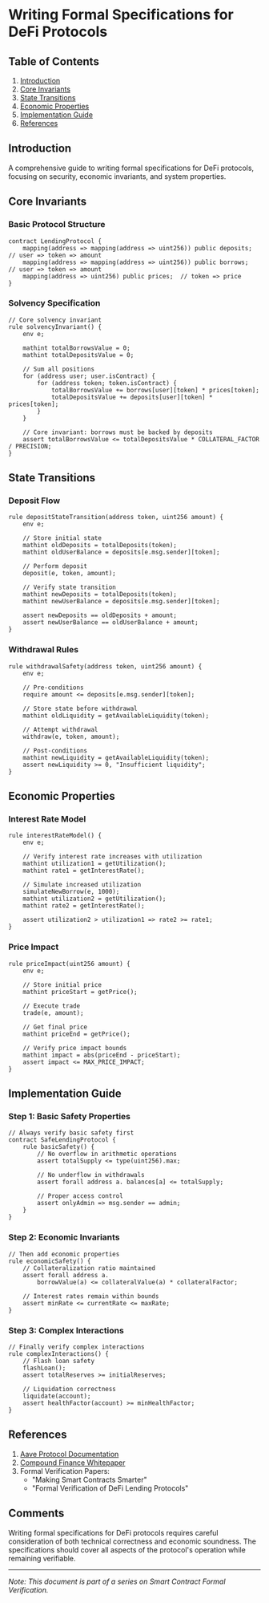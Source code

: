 # Writing Formal Specifications for DeFi Protocols

## Table of Contents
1. [Introduction](#introduction)
2. [Core Invariants](#core-invariants)
3. [State Transitions](#state-transitions)
4. [Economic Properties](#economic-properties)
5. [Implementation Guide](#implementation)
6. [References](#references)

## Introduction <a name="introduction"></a>
A comprehensive guide to writing formal specifications for DeFi protocols, focusing on security, economic invariants, and system properties.

## Core Invariants <a name="core-invariants"></a>

### Basic Protocol Structure
```solidity
contract LendingProtocol {
    mapping(address => mapping(address => uint256)) public deposits; // user => token => amount
    mapping(address => mapping(address => uint256)) public borrows;  // user => token => amount
    mapping(address => uint256) public prices;  // token => price
}
```

### Solvency Specification
```solidity
// Core solvency invariant
rule solvencyInvariant() {
    env e;
    
    mathint totalBorrowsValue = 0;
    mathint totalDepositsValue = 0;
    
    // Sum all positions
    for (address user; user.isContract) {
        for (address token; token.isContract) {
            totalBorrowsValue += borrows[user][token] * prices[token];
            totalDepositsValue += deposits[user][token] * prices[token];
        }
    }
    
    // Core invariant: borrows must be backed by deposits
    assert totalBorrowsValue <= totalDepositsValue * COLLATERAL_FACTOR / PRECISION;
}
```

## State Transitions <a name="state-transitions"></a>

### Deposit Flow
```solidity
rule depositStateTransition(address token, uint256 amount) {
    env e;
    
    // Store initial state
    mathint oldDeposits = totalDeposits(token);
    mathint oldUserBalance = deposits[e.msg.sender][token];
    
    // Perform deposit
    deposit(e, token, amount);
    
    // Verify state transition
    mathint newDeposits = totalDeposits(token);
    mathint newUserBalance = deposits[e.msg.sender][token];
    
    assert newDeposits == oldDeposits + amount;
    assert newUserBalance == oldUserBalance + amount;
}
```

### Withdrawal Rules
```solidity
rule withdrawalSafety(address token, uint256 amount) {
    env e;
    
    // Pre-conditions
    require amount <= deposits[e.msg.sender][token];
    
    // Store state before withdrawal
    mathint oldLiquidity = getAvailableLiquidity(token);
    
    // Attempt withdrawal
    withdraw(e, token, amount);
    
    // Post-conditions
    mathint newLiquidity = getAvailableLiquidity(token);
    assert newLiquidity >= 0, "Insufficient liquidity";
}
```

## Economic Properties <a name="economic-properties"></a>

### Interest Rate Model
```solidity
rule interestRateModel() {
    env e;
    
    // Verify interest rate increases with utilization
    mathint utilization1 = getUtilization();
    mathint rate1 = getInterestRate();
    
    // Simulate increased utilization
    simulateNewBorrow(e, 1000);
    mathint utilization2 = getUtilization();
    mathint rate2 = getInterestRate();
    
    assert utilization2 > utilization1 => rate2 >= rate1;
}
```

### Price Impact
```solidity
rule priceImpact(uint256 amount) {
    env e;
    
    // Store initial price
    mathint priceStart = getPrice();
    
    // Execute trade
    trade(e, amount);
    
    // Get final price
    mathint priceEnd = getPrice();
    
    // Verify price impact bounds
    mathint impact = abs(priceEnd - priceStart);
    assert impact <= MAX_PRICE_IMPACT;
}
```

## Implementation Guide <a name="implementation"></a>

### Step 1: Basic Safety Properties
```solidity
// Always verify basic safety first
contract SafeLendingProtocol {
    rule basicSafety() {
        // No overflow in arithmetic operations
        assert totalSupply <= type(uint256).max;
        
        // No underflow in withdrawals
        assert forall address a. balances[a] <= totalSupply;
        
        // Proper access control
        assert onlyAdmin => msg.sender == admin;
    }
}
```

### Step 2: Economic Invariants
```solidity
// Then add economic properties
rule economicSafety() {
    // Collateralization ratio maintained
    assert forall address a. 
        borrowValue(a) <= collateralValue(a) * collateralFactor;
    
    // Interest rates remain within bounds
    assert minRate <= currentRate <= maxRate;
}
```

### Step 3: Complex Interactions
```solidity
// Finally verify complex interactions
rule complexInteractions() {
    // Flash loan safety
    flashLoan();
    assert totalReserves >= initialReserves;
    
    // Liquidation correctness
    liquidate(account);
    assert healthFactor(account) >= minHealthFactor;
}
```

## References <a name="references"></a>

1. [Aave Protocol Documentation](https://docs.aave.com/)
2. [Compound Finance Whitepaper](https://compound.finance/documents/Compound.Whitepaper.pdf)
3. Formal Verification Papers:
   - "Making Smart Contracts Smarter"
   - "Formal Verification of DeFi Lending Protocols"

## Comments

Writing formal specifications for DeFi protocols requires careful consideration of both technical correctness and economic soundness. The specifications should cover all aspects of the protocol's operation while remaining verifiable.

---
*Note: This document is part of a series on Smart Contract Formal Verification.*

